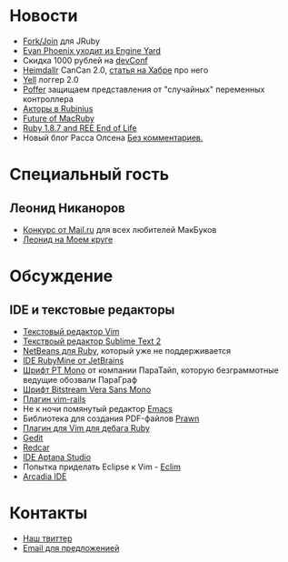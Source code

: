 # Новости
* [Fork/Join](http://www.igvita.com/2012/02/29/work-stealing-and-recursive-partitioning-with-fork-join/) для JRuby
* [Evan Phoenix уходит из Engine Yard](http://blog.fallingsnow.net/2012/03/28/a-new-door-opens/)
* Скидка 1000 рублей на [devConf](http://devconf.ru/join/?coupon=railsclub)
* [Heimdallr](https://github.com/roundlake/heimdallr) CanCan 2.0, [статья на
  Хабре](http://habrahabr.ru/company/roundlake/blog/141282/) про него
* [Yell](https://github.com/rudionrails/yell) логгер 2.0
* [Poffer](https://github.com/hudge/proffer) защищаем представления от "случайных" переменных контроллера
* [Акторы в Rubinius](http://blog.carbonfive.com/2011/04/19/concurrency-with-actors/)
* [Future of MacRuby](http://lists.macosforge.org/pipermail/macruby-devel/2012-April/008685.html)
* [Ruby 1.8.7 and REE End of Life](http://www.engineyard.com/blog/2012/ruby-1-8-7-and-ree-end-of-life/)
* Новый блог Расса Олсена [Без комментариев.](http://blog.russolsen.com/)

# Специальный гость

## Леонид Никаноров

* [Конкурс от Mail.ru](http://www.itmozg.ru/mailru/?utm_campaign=rnp) для всех любителей МакБуков
* [Леонид на Моем круге](http://nikanorov-leonid.moikrug.ru/)

# Обсуждение

## IDE и текстовые редакторы

* [Текстовый редактор Vim](http://www.vim.org/)
* [Текствоый редактор Sublime Text 2](http://www.sublimetext.com/2)
* [NetBeans для Ruby](http://netbeans.org/features/ruby/index.html), который уже не поддерживается
* [IDE RubyMine от JetBrains](http://www.jetbrains.com/ruby/)
* [Шрифт PT Mono](http://paratype.livejournal.com/33686.html) от компании ПараТайп, которую безграммотные ведущие
  обозвали ПараГраф
* [Шрифт Bitstream Vera Sans Mono](http://www.dafont.com/bitstream-vera-mono.font)
* [Плагин vim-rails](https://github.com/tpope/vim-rails)
* Не к ночи помянутый редактор [Emacs](http://www.gnu.org/software/emacs/)
* Библиотека для создания PDF-файлов [Prawn](http://prawn.majesticseacreature.com/)
* [Плагин для Vim для дебага Ruby](https://github.com/astashov/vim-ruby-debugger)
* [Gedit](http://projects.gnome.org/gedit/)
* [Redcar](http://redcareditor.com/)
* [IDE Aptana Studio](http://aptana.com/products/studio3)
* Попытка приделать Eclipse к Vim - [Eclim](http://eclim.org/)
* [Arcadia IDE](https://github.com/angal/arcadia)

# Контакты
* [Наш твиттер](https://twitter.com/#!/rubynoname)
* [Email для предложенией](mailto:evtuhovich@gmail.com)

